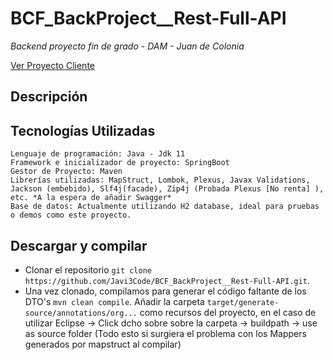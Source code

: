 # BCF_BackProject__Rest-Full-API

*Backend proyecto fin de grado - DAM - Juan de Colonia*

<a href="https://github.com/Javi3Code/BCF_Application_Sample_Front_Desktop_app_wpf-RestClient">Ver Proyecto Cliente</a>

## Descripción

## Tecnologías Utilizadas

```
Lenguaje de programación: Java - Jdk 11
Framework e inicializador de proyecto: SpringBoot
Gestor de Proyecto: Maven
Librerías utilizadas: MapStruct, Lombok, Plexus, Javax Validations, Jackson (embebido), Slf4j(facade), Zip4j (Probada Plexus [No renta] ), etc. *A la espera de añadir Swagger*
Base de datos: Actualmente utilizando H2 database, ideal para pruebas o demos como este proyecto.
```

## Descargar y compilar

- Clonar el repositorio `git clone https://github.com/Javi3Code/BCF_BackProject__Rest-Full-API.git`.
- Una vez clonado, compilamos para generar el código faltante de los DTO's `mvn clean compile`. Añadir la carpeta `target/generate-source/annotations/org...` como recursos del proyecto, en el caso de utilizar Eclipse -> Click dcho sobre sobre la carpeta -> buildpath -> use as source folder (Todo esto si surgiera el problema con los Mappers generados por mapstruct al compilar)
